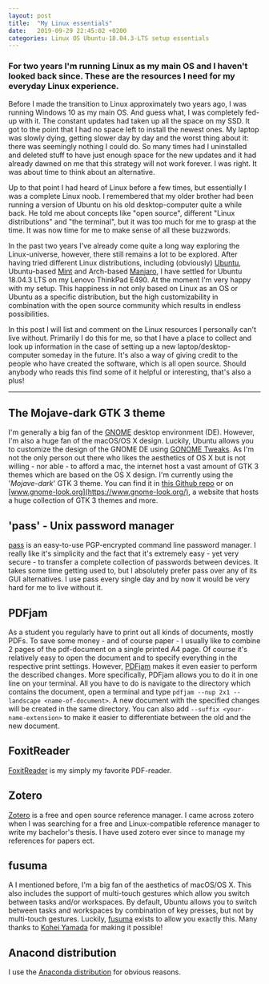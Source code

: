 ```yaml
---
layout: post
title:  "My Linux essentials"
date:   2019-09-29 22:45:02 +0200
categories: Linux OS Ubuntu-18.04.3-LTS setup essentials
---
```


### For two years I'm running Linux as my main OS and I haven't looked back since. These are the resources I need for my everyday Linux experience.

Before I made the transition to Linux approximately two years ago, I was running Windows 10 as my main OS. And guess what, I was completely fed-up with it. The constant updates had taken up all the space on my SSD. It got to the point that I had no space left to install the newest ones. My laptop was slowly dying, getting slower day by day and the worst thing about it: there was seemingly nothing I could do. So many times had I uninstalled and deleted stuff to have just enough space for the new updates and it had already dawned on me that this strategy will not work forever. I was right. It was about time to think about an alternative.

Up to that point I had heard of Linux before a few times, but essentially I was a complete Linux noob. I remembered that my older brother had been running a version of Ubuntu on his old desktop-computer quite a while back. He told me about concepts like "open source", different "Linux distributions" and "the terminal", but it was too much for me to grasp at the time. It was now time for me to make sense of all these buzzwords.

In the past two years I've already come quite a long way exploring the Linux-universe, however, there still remains a lot to be explored. After having tried different Linux distributions, including (obviously) [Ubuntu](https://ubuntu.com/download/desktop), Ubuntu-based [Mint](https://linuxmint.com/) and Arch-based [Manjaro](https://manjaro.org/), I have settled for Ubuntu 18.04.3 LTS on my Lenovo ThinkPad E490. At the moment I'm very happy with my setup. This happiness in not only based on Linux as an OS or Ubuntu as a specific distribution, but the high customizability in combination with the open source community which results in endless possibilities.

In this post I will list and comment on the Linux resources I personally can't live without. Primarily I do this for me, so that I have a place to collect and look up information in the case of setting up a new laptop/desktop-computer someday in the future. It's also a way of giving credit to the people who have created the software, which is all open source. Should anybody who reads this find some of it helpful or interesting, that's also a plus!

***
## The Mojave-dark GTK 3 theme

I'm generally a big fan of the [GNOME](https://www.gnome.org/) desktop environment (DE). However, I'm also a huge fan of the macOS/OS X design. Luckily, Ubuntu allows you to customize the design of the GNOME DE using [GONOME Tweaks](https://launchpad.net/gnome-tweaks). As I'm not the only person out there who likes the aesthetics of OS X but is not willing - nor able - to afford a mac, the internet host a vast amount of GTK 3 themes which are based on the OS X design. I'm currently using the '_Mojave-dark_' GTK 3 theme. You can find it in [this Github repo](https://github.com/vinceliuice/Mojave-gtk-theme) or on [www.gnome-look.org](https://www.gnome-look.org/), a website that hosts a huge collection of GTK 3 themes and more.

## 'pass' - Unix password manager

[pass](https://www.passwordstore.org/) is an easy-to-use PGP-encrypted command line password manager. I really like it's simplicity and the fact that it's extremely easy - yet very secure - to transfer a complete collection of passwords between devices. It takes some time getting used to, but I absolutely prefer pass over any of its GUI alternatives. I use pass every single day and by now it would be very hard for me to live without it.

## PDFjam

As a student you regularly have to print out all kinds of documents, mostly PDFs. To save some money - and of course paper - I usually like to combine 2 pages of the pdf-document on a single printed A4 page. Of course it's relatively easy to open the document and to specify everything in the respective print settings. However, [PDFjam](https://warwick.ac.uk/fac/sci/statistics/staff/academic-research/firth/software/pdfjam) makes it even easier to perform the described changes. More specifically, PDFjam allows you to do it in one line on your terminal. All you have to do is navigate to the directory which contains the document, open a terminal and type `pdfjam --nup 2x1 --landscape <name-of-document>`. A new document with the specified changes will be created in the same directory. You can also add `--suffix <your-name-extension>` to make it easier to differentiate between the old and the new document.

## FoxitReader

[FoxitReader](https://www.foxitsoftware.com/pdf-reader/) is my simply my favorite PDF-reader.

## Zotero

[Zotero](https://www.zotero.org/) is a free and open source reference manager. I came across zotero when I was searching for a free and Linux-compatible reference manager to write my bachelor's thesis. I have used zotero ever since to manage my references for papers ect.

## fusuma

A I mentioned before, I'm a big fan of the aesthetics of macOS/OS X. This also includes the support of multi-touch gestures which allow you switch between tasks and/or workspaces. By default, Ubuntu allows you to switch between tasks and workspaces by combination of key presses, but not by multi-touch gestures. Luckily, [fusuma](https://github.com/iberianpig/fusuma) exists to allow you exactly this. Many thanks to [Kohei Yamada](https://github.com/iberianpig) for making it possible!

## Anacond distribution

I use the [Anaconda distribution](https://www.anaconda.com/distribution/) for obvious reasons.
